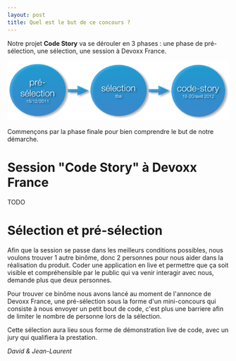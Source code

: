 ```yaml
---
layout: post
title: Quel est le but de ce concours ?
---
```


Notre projet **Code Story** va se dérouler en 3 phases : une phase de pré-sélection, une sélection, une session à Devoxx France.

![Les 3 phases](/images/schema.png)

Commençons par la phase finale pour bien comprendre le but de notre démarche.

Session "Code Story" à Devoxx France
====================================
TODO

Sélection et pré-sélection
==========================
Afin que la session se passe dans les meilleurs conditions possibles, nous voulons trouver 1 autre binôme, donc 2 personnes pour nous aider dans la réalisation du produit. Coder une application en live et permettre que ça soit visible et compréhensible par le public qui va venir interagir avec nous, demande plus que deux personnes.

Pour trouver ce binôme nous avons lancé au moment de l'annonce de Devoxx France, une pré-sélection sous la forme d'un mini-concours qui consiste à nous envoyer un petit bout de code, c'est plus une barriere afin de limiter le nombre de personne lors de la sélection.

Cette sélection aura lieu sous forme de démonstration live de code, avec un jury qui qualifiera la prestation.

*David & Jean-Laurent*
